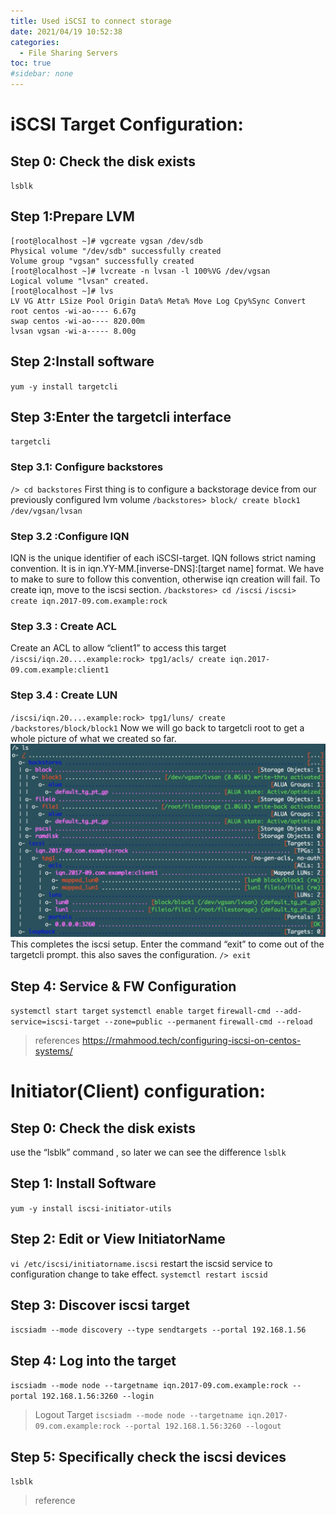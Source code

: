```yaml
---
title: Used iSCSI to connect storage
date: 2021/04/19 10:52:38
categories:
  - File Sharing Servers
toc: true
#sidebar: none
---
```


# iSCSI Target Configuration:
## Step 0: Check the disk exists
`lsblk`
## Step 1:Prepare LVM
```shell
[root@localhost ~]# vgcreate vgsan /dev/sdb
Physical volume "/dev/sdb" successfully created
Volume group "vgsan" successfully created
[root@localhost ~]# lvcreate -n lvsan -l 100%VG /dev/vgsan
Logical volume "lvsan" created.
[root@localhost ~]# lvs
LV VG Attr LSize Pool Origin Data% Meta% Move Log Cpy%Sync Convert
root centos -wi-ao---- 6.67g
swap centos -wi-ao---- 820.00m
lvsan vgsan -wi-a----- 8.00g
```
## Step 2:Install software
`yum -y install targetcli`
## Step 3:Enter the targetcli interface
`targetcli`
### Step 3.1: Configure backstores
`/> cd backstores`
First thing is to configure a backstorage device from our previously configured lvm volume
`/backstores> block/ create block1 /dev/vgsan/lvsan`
### Step 3.2 :Configure IQN
IQN is the unique identifier of each iSCSI-target. IQN follows strict naming convention. It is in iqn.YY-MM.[inverse-DNS]:[target name] format. We have to make to sure to follow this convention, otherwise iqn creation will fail. To create iqn, move to the iscsi section.
`/backstores> cd /iscsi`
`/iscsi> create iqn.2017-09.com.example:rock`
### Step 3.3 : Create ACL
Create an ACL to allow “client1” to access this target
`/iscsi/iqn.20....example:rock> tpg1/acls/ create iqn.2017-09.com.example:client1`
### Step 3.4 : Create LUN
`/iscsi/iqn.20....example:rock> tpg1/luns/ create /backstores/block/block1`
Now we will go back to targetcli root to get a whole picture of what we created so far.
![faf9acc7bada5c4b0b7ecfd504892a72.png](/resources/618a5fda45dd451e9d2a55279c1a497b.png)
This completes the iscsi setup. Enter the command “exit” to come out of the targetcli prompt. this also saves the configuration.
`/> exit`
## Step 4: Service & FW Configuration
`systemctl start target`
`systemctl enable target`
`firewall-cmd --add-service=iscsi-target --zone=public --permanent`
`firewall-cmd --reload`

>references
>https://rmahmood.tech/configuring-iscsi-on-centos-systems/

# Initiator(Client) configuration:
## Step 0: Check the disk exists
use the “lsblk” command , so later we can see the difference
`lsblk`
## Step 1: Install Software
`yum -y install iscsi-initiator-utils`
## Step 2: Edit or View InitiatorName
`vi /etc/iscsi/initiatorname.iscsi`
restart the iscsid service to configuration change to take effect.
`systemctl restart iscsid`
## Step 3: Discover iscsi target
`iscsiadm --mode discovery --type sendtargets --portal 192.168.1.56`
## Step 4: Log into the target
`iscsiadm --mode node --targetname iqn.2017-09.com.example:rock --portal 192.168.1.56:3260 --login`
>Logout Target
>`iscsiadm --mode node --targetname iqn.2017-09.com.example:rock --portal 192.168.1.56:3260 --logout`
## Step 5: Specifically check the iscsi devices
`lsblk`
>reference
